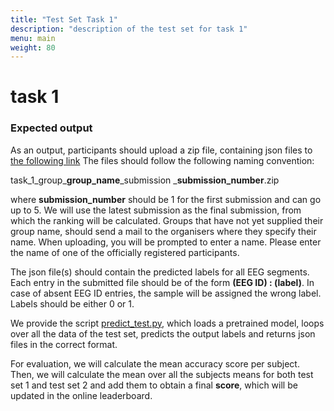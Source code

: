 ```yaml
---
title: "Test Set Task 1"
description: "description of the test set for task 1"
menu: main
weight: 80
---
```


# task 1




### Expected output 

 As an output, participants should upload a zip file, containing json files to [the following link](https://kuleuven-my.sharepoint.com/:f:/g/personal/lies_bollens_kuleuven_be/EqTaLSL7EQ5EtDgSf-W844QBKuAbvuJoagzaVBZEtDx7Dw)
 The files should follow the following naming convention: 
 
 task_1_group_**group_name**_submission _**submission_number**.zip
 
 where **submission_number** should be 1 for 
 the first submission and can go up to 5. We will use the latest submission as the final submission, from which the ranking will be calculated. Groups that have not yet supplied their group name, should send a mail to the
 organisers where they specify their name. When uploading, you will be prompted to enter a name. Please enter the name of one of the officially registered participants. 
 
The json file(s) should contain the predicted labels for all EEG segments. Each entry in the submitted file should be of the form **(EEG ID) : (label)**. In case of absent EEG
ID entries, the sample will be assigned the wrong label. Labels should be either 0 or 1. 

We provide the script [predict_test.py](), which loads a pretrained model, loops over all the data of the test set, predicts the output labels and returns json files
in the correct format. 

For evaluation, we will calculate the mean accuracy score per subject. Then, we will calculate the mean over all the subjects means for both 
test set 1 and test set 2 and add them to obtain a final **score**, which will be updated in the online leaderboard. 
